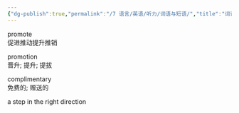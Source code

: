 ```yaml
---
{"dg-publish":true,"permalink":"/7 语言/英语/听力/词语与短语/","title":"词语与短语"}
---
```



promote  
促进推动提升推销

promotion  
晋升; 提升; 提拔

complimentary  
免费的; 赠送的

a step in the right direction
